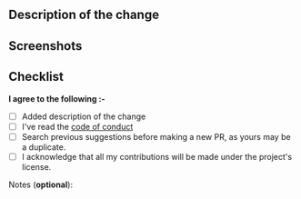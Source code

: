 ## Description of the change

<!--
Thank you for your pull request. Please provide a description above and review
the requirements below.
-->

<!-- If it fixes an issue, please add Closes #issue_no below with its respective issue number -->

## Screenshots

<!-- Please add screenshots if applicable. Otherwise, remove this section -->

## Checklist

**I agree to the following :-**

* [ ]   Added description of the change
* [ ]   I've read the [code of conduct](https://github.com/hackarmour/discord-assistant-py/blob/main/CODE_OF_CONDUCT.md)
* [ ]   Search previous suggestions before making a new PR, as yours may be a duplicate.
* [ ]   I acknowledge that all my contributions will be made under the project's license.

Notes (**optional**): <!-- Please add a one-line description for developers or pull request viewers -->
